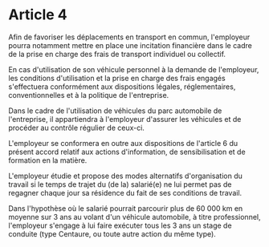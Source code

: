 # Article 4

Afin de favoriser les déplacements en transport en commun, l'employeur pourra notamment mettre en place une incitation financière dans le cadre de la prise en charge des frais de transport individuel ou collectif.

En cas d'utilisation de son véhicule personnel à la demande de l'employeur, les conditions d'utilisation et la prise en charge des frais engagés s'effectuera conformément aux dispositions légales, réglementaires, conventionnelles et à la politique de l'entreprise.

Dans le cadre de l'utilisation de véhicules du parc automobile de l'entreprise, il appartiendra à l'employeur d'assurer les véhicules et de procéder au contrôle régulier de ceux-ci.

L'employeur se conformera en outre aux dispositions de l'article 6 du présent accord relatif aux actions d'information, de sensibilisation et de formation en la matière.

L'employeur étudie et propose des modes alternatifs d'organisation du travail si le temps de trajet du (de la) salarié(e) ne lui permet pas de regagner chaque jour sa résidence du fait de ses conditions de travail.

Dans l'hypothèse où le salarié pourrait parcourir plus de 60 000 km en moyenne sur 3 ans au volant d'un véhicule automobile, à titre professionnel, l'employeur s'engage à lui faire exécuter tous les 3 ans un stage de conduite (type Centaure, ou toute autre action du même type).

